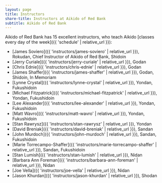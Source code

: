 ```yaml
---
layout: page
title: Instructors
share-title: Instructors at Aikido of Red Bank
subtitle: Aikido of Red Bank
---
```


Aikido of Red Bank has 15 excellent instructors, who teach Aikido [classes every day of the week]({{ 'schedule' | relative_url }}):

* [James Soviero]({{ 'instructors/james-soviero' | relative_url }}), Rokudan, Chief Instructor of Aikido of Red Bank, Shidoin
* [Jerry Curiale]({{ 'instructors/jerry-curiale' | relative_url }}), Godan
* [Chris Ednie]({{ 'instructors/chris-ednie' | relative_url }}), Godan
* [James Shaffer]({{ 'instructors/james-shaffer' | relative_url }}), Godan, Shidoin, In Memoriam
* [Lynne Crystal]({{ 'instructors/lynne-crystal' | relative_url }}), Yondan, Fukushidoin
* [Michael Fitzpatrick]({{ 'instructors/michael-fitzpatrick' | relative_url }}), Yondan, Fukushidoin
* [Lee Alexander]({{ 'instructors/lee-alexander' | relative_url }}), Yondan, Fukushidoin
* [Matt Wavro]({{ 'instructors/matt-wavro' | relative_url }}), Yondan, Fukushidoin
* [Stan Rawrysz]({{ 'instructors/stan-rawrysz' | relative_url }}), Yondan
* [David Breniak]({{ 'instructors/david-breniak' | relative_url }}), Sandan
* [John Murdoch]({{ 'instructors/john-murdoch' | relative_url }}), Sandan, Fukushidoin
* [Marie Torrecampo-Shaffer]({{ 'instructors/marie-torrecampo-shaffer' | relative_url }}), Sandan, Fukushidoin
* [Stan Lumish]({{ 'instructors/stan-lumish' | relative_url }}), Nidan
* [Barbara Ann Foreman]({{ 'instructors/barbara-ann-foreman' | relative_url }}), Nidan
* [Joe Vella]({{ 'instructors/joe-vella' | relative_url }}), Nidan
* [Jason Khurdan]({{ 'instructors/jason-khurdan' | relative_url }}), Shodan
